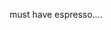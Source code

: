 <!--
id: 199074850
link: http://kevinisom.info/post/199074850/must-have-espresso
slug: must-have-espresso
date: Mon Sep 28 2009 23:56:39 GMT+1300 (NZDT)
raw: {"blog_name":"kevinisom","id":199074850,"post_url":"http://kevinisom.info/post/199074850/must-have-espresso","slug":"must-have-espresso","type":"text","date":"2009-09-28 10:56:39 GMT","timestamp":1254135399,"state":"published","format":"html","reblog_key":"XxOpPqEq","tags":[],"short_url":"http://tmblr.co/Zw68YyBtQGY","highlighted":[],"feed_item":"http://twitter.com/kev_nz/statuses/4432041720","from_feed_id":"650289","note_count":0,"title":null,"body":"<p>must have espresso&#8230;.</p>"}
publish: 2009-09-028
tags: 
title: null
-->


must have espresso….


